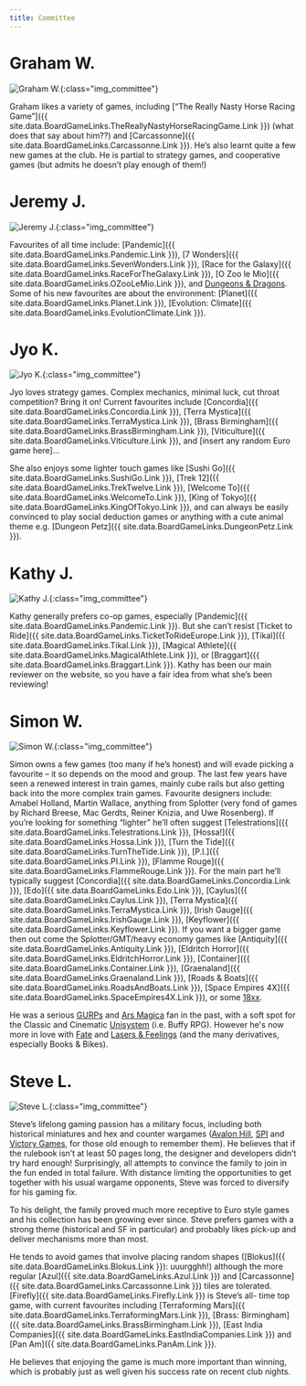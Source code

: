 ```yaml
---
title: Committee
---
```


# Graham W.

![Graham W.](/images/committee/GrahamW.jpg){:class="img_committee"}

Graham likes a variety of games, including [“The Really Nasty Horse Racing Game”]({{ site.data.BoardGameLinks.TheReallyNastyHorseRacingGame.Link }}) (what does that say about him??) and [Carcassonne]({{ site.data.BoardGameLinks.Carcassonne.Link }}). He’s also learnt quite a few new games at the club. He is partial to strategy games, and cooperative games (but admits he doesn’t play enough of them!)

# Jeremy J.

![Jeremy J.](/images/committee/JeremyJ.jpg){:class="img_committee"}

Favourites of all time include: [Pandemic]({{ site.data.BoardGameLinks.Pandemic.Link }}), [7 Wonders]({{ site.data.BoardGameLinks.SevenWonders.Link }}), [Race for the Galaxy]({{ site.data.BoardGameLinks.RaceForTheGalaxy.Link }}), [O Zoo le Mio]({{ site.data.BoardGameLinks.OZooLeMio.Link }}), and [Dungeons & Dragons](https://www.rpggeek.com/rpgfamily/192/dungeons-dragons).
Some of his new favourites are about the environment: [Planet]({{ site.data.BoardGameLinks.Planet.Link }}), [Evolution: Climate]({{ site.data.BoardGameLinks.EvolutionClimate.Link }}).

# Jyo K.

![Jyo K.](/images/committee/JyoK.jpg){:class="img_committee"}

Jyo loves strategy games.
Complex mechanics, minimal luck, cut throat competition?
Bring it on!
Current favourites include [Concordia]({{ site.data.BoardGameLinks.Concordia.Link }}), [Terra Mystica]({{ site.data.BoardGameLinks.TerraMystica.Link }}), [Brass Birmingham]({{ site.data.BoardGameLinks.BrassBirmingham.Link }}), [Viticulture]({{ site.data.BoardGameLinks.Viticulture.Link }}), and [insert any random Euro game here]…

She also enjoys some lighter touch games like [Sushi Go]({{ site.data.BoardGameLinks.SushiGo.Link }}), [Trek 12]({{ site.data.BoardGameLinks.TrekTwelve.Link }}), [Welcome To]({{ site.data.BoardGameLinks.WelcomeTo.Link }}), [King of Tokyo]({{ site.data.BoardGameLinks.KingOfTokyo.Link }}), and can always be easily convinced to play social deduction games or anything with a cute animal theme e.g. [Dungeon Petz]({{ site.data.BoardGameLinks.DungeonPetz.Link }}).

# Kathy J.

![Kathy J.](/images/committee/KathyJ.jpg){:class="img_committee"}

Kathy generally prefers co-op games, especially [Pandemic]({{ site.data.BoardGameLinks.Pandemic.Link }}).
But she can’t resist [Ticket to Ride]({{ site.data.BoardGameLinks.TicketToRideEurope.Link }}), [Tikal]({{ site.data.BoardGameLinks.Tikal.Link }}), [Magical Athlete]({{ site.data.BoardGameLinks.MagicalAthlete.Link }}), or [Braggart]({{ site.data.BoardGameLinks.Braggart.Link }}).
Kathy has been our main reviewer on the website, so you have a fair idea from what she’s been reviewing!

# Simon W.

![Simon W.](/images/committee/SimonW.jpg){:class="img_committee"}

Simon owns a few games (too many if he’s honest) and will evade picking a favourite – it so depends on the mood and group.
The last few years have seen a renewed interest in train games, mainly cube rails but also getting back into the more complex train games.
Favourite designers include: Amabel Holland, Martin Wallace, anything from Splotter (very fond of games by Richard Breese, Mac Gerdts, Reiner Knizia, and Uwe Rosenberg).
If you’re looking for something “lighter” he’ll often suggest [Telestrations]({{ site.data.BoardGameLinks.Telestrations.Link }}), [Hossa!]({{ site.data.BoardGameLinks.Hossa.Link }}), [Turn the Tide]({{ site.data.BoardGameLinks.TurnTheTide.Link }}), [P.I.]({{ site.data.BoardGameLinks.PI.Link }}), [Flamme Rouge]({{ site.data.BoardGameLinks.FlammeRouge.Link }}).
For the main part he’ll typically suggest [Concordia]({{ site.data.BoardGameLinks.Concordia.Link }}), [Edo]({{ site.data.BoardGameLinks.Edo.Link }}), [Caylus]({{ site.data.BoardGameLinks.Caylus.Link }}), [Terra Mystica]({{ site.data.BoardGameLinks.TerraMystica.Link }}), [Irish Gauge]({{ site.data.BoardGameLinks.IrishGauge.Link }}), [Keyflower]({{ site.data.BoardGameLinks.Keyflower.Link }}).
If you want a bigger game then out come the Splotter/GMT/heavy economy games like [Antiquity]({{ site.data.BoardGameLinks.Antiquity.Link }}), [Eldritch Horror]({{ site.data.BoardGameLinks.EldritchHorror.Link }}), [Container]({{ site.data.BoardGameLinks.Container.Link }}), [Graenaland]({{ site.data.BoardGameLinks.Graenaland.Link }}), [Roads & Boats]({{ site.data.BoardGameLinks.RoadsAndBoats.Link }}), [Space Empires 4X]({{ site.data.BoardGameLinks.SpaceEmpires4X.Link }}), or some [18xx](https://boardgamegeek.com/wiki/page/18xx).

He was a serious [GURPs](https://www.rpggeek.com/rpgfamily/333/gurps) and [Ars Magica](https://www.rpggeek.com/rpgfamily/1029/ars-magica) fan in the past, with a soft spot for the Classic and Cinematic [Unisystem](https://rpggeek.com/rpgsystem/627/unisystem) (i.e. Buffy RPG). However he's now more in love with [Fate](https://www.rpggeek.com/rpgsystem/26506/fate-core) and [Lasers & Feelings](https://rpggeek.com/rpg/23290/lasers-feelings) (and the many derivatives, especially Books & Bikes).

# Steve L.

![Steve L.](/images/committee/SteveL.jpg){:class="img_committee"}

Steve’s lifelong gaming passion has a military focus, including both historical miniatures and hex and counter wargames ([Avalon Hill](https://boardgamegeek.com/boardgamepublisher/4871/avalon-hill), [SPI](https://boardgamegeek.com/boardgamepublisher/120/spi-simulations-publications-inc) and [Victory Games](https://boardgamegeek.com/boardgamepublisher/123/victory-games-i), for those old enough to remember them).
He believes that if the rulebook isn’t at least 50 pages long, the designer and developers didn’t try hard enough! Surprisingly, all attempts to convince the family to join in the fun ended in total failure. With distance limiting the opportunities to get together with his usual wargame opponents, Steve was forced to diversify for his gaming fix.

To his delight, the family proved much more receptive to Euro style games and his collection has been growing ever since.  Steve prefers games with a strong theme (historical and SF in particular) and probably likes pick-up and deliver mechanisms more than most.

He tends to avoid games that involve placing random shapes ([Blokus]({{ site.data.BoardGameLinks.Blokus.Link }}): uuurgghh!) although the more regular [Azul]({{ site.data.BoardGameLinks.Azul.Link }}) and [Carcassonne]({{ site.data.BoardGameLinks.Carcassonne.Link }}) tiles are tolerated. [Firefly]({{ site.data.BoardGameLinks.Firefly.Link }}) is Steve’s all- time top game, with current favourites including [Terraforming Mars]({{ site.data.BoardGameLinks.TerraformingMars.Link }}), [Brass: Birmingham]({{ site.data.BoardGameLinks.BrassBirmingham.Link }}), [East India Companies]({{ site.data.BoardGameLinks.EastIndiaCompanies.Link }}) and [Pan Am]({{ site.data.BoardGameLinks.PanAm.Link }}).

He believes that enjoying the game is much more important than winning, which is probably just as well given his success rate on recent club nights.

